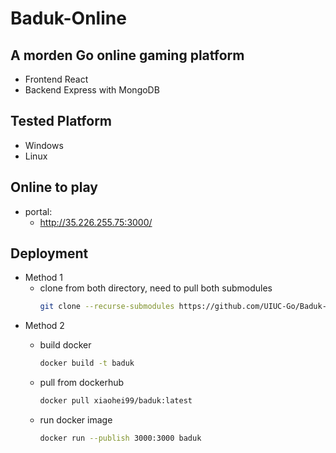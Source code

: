 # Baduk-Online
## A morden Go online gaming platform
- Frontend React
- Backend Express with MongoDB

## Tested Platform
- Windows
- Linux

## Online to play
- portal:
    - http://35.226.255.75:3000/

## Deployment
- Method 1
    - clone from both directory, need to pull both submodules
        ```bash
        git clone --recurse-submodules https://github.com/UIUC-Go/Baduk-Online.git
        ```
- Method 2
    - build docker
        ```bash
        docker build -t baduk
        ```
    
    - pull from dockerhub
        ```bash
        docker pull xiaohei99/baduk:latest
        ```
      
    - run docker image
        ```bash
        docker run --publish 3000:3000 baduk
        ```